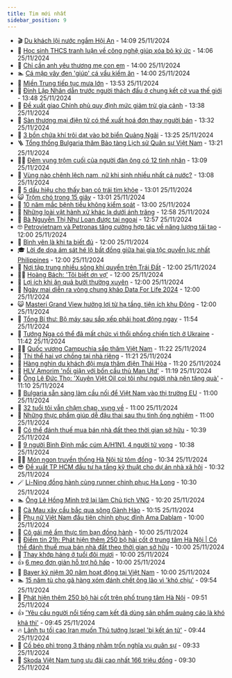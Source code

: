 ```yaml
---
title: Tim mới nhất
sidebar_position: 9
---
```


<!-- vnexpress-tin-moi-nhat:START -->
- 🎬 [Du khách lội nước ngắm Hội An](https://vnexpress.net/du-khach-loi-nuoc-ngam-hoi-an-4820271.html) - 14:09 25/11/2024
- 🐎 [Học sinh THCS tranh luận về công nghệ giúp xóa bỏ ký ức](https://vnexpress.net/hoc-sinh-thcs-tranh-luan-ve-cong-nghe-giup-xoa-bo-ky-uc-4819841.html) - 14:06 25/11/2024
- 🦍 [Chỉ cần anh yêu thương mẹ con em](https://vnexpress.net/chi-can-anh-yeu-thuong-me-con-em-4820081.html) - 14:00 25/11/2024
- 🏊 [Cá mập vây đen &#39;giúp&#39; cá vẩu kiếm ăn](https://vnexpress.net/ca-map-vay-den-giup-ca-vau-kiem-an-4819884.html) - 14:00 25/11/2024
- 🎊 [Miền Trung tiếp tục mưa lớn](https://vnexpress.net/mien-trung-tiep-tuc-mua-lon-4820230.html) - 13:53 25/11/2024
- 🎃 [Đinh Lập Nhân dẫn trước người thách đấu ở chung kết cờ vua thế giới](https://vnexpress.net/dinh-lap-nhan-dan-truoc-nguoi-thach-dau-o-chung-ket-co-vua-the-gioi-4820270.html) - 13:48 25/11/2024
- 🧰 [Đề xuất giao Chính phủ quy định mức giảm trừ gia cảnh](https://vnexpress.net/de-xuat-giao-chinh-phu-quy-dinh-muc-giam-tru-gia-canh-4820264.html) - 13:38 25/11/2024
- 🔭 [Sàn thương mại điện tử có thể xuất hoá đơn thay người bán](https://vnexpress.net/san-thuong-mai-dien-tu-co-the-xuat-hoa-don-thay-nguoi-ban-4820242.html) - 13:32 25/11/2024
- 🫶 [3 bồn chứa khí trôi dạt vào bờ biển Quảng Ngãi](https://vnexpress.net/3-bon-chua-khi-troi-dat-vao-bo-bien-quang-ngai-4820266.html) - 13:25 25/11/2024
- 🪜 [Tổng thống Bulgaria thăm Bảo tàng Lịch sử Quân sự Việt Nam](https://vnexpress.net/tong-thong-bulgaria-tham-bao-tang-lich-su-quan-su-viet-nam-4820267.html) - 13:21 25/11/2024
- 👨‍🏫 [Đêm vụng trộm cuối của người đàn ông có 12 tình nhân](https://vnexpress.net/dem-vung-trom-cuoi-cua-nguoi-dan-ong-co-12-tinh-nhan-4820228.html) - 13:09 25/11/2024
- 🎊 [Vùng nào chênh lệch nam, nữ khi sinh nhiều nhất cả nước?](https://vnexpress.net/vung-nao-chenh-lech-nam-nu-khi-sinh-nhieu-nhat-ca-nuoc-4820237.html) - 13:08 25/11/2024
- 🎊 [5 dấu hiệu cho thấy bạn có trái tim khỏe](https://vnexpress.net/5-dau-hieu-cho-thay-ban-co-trai-tim-khoe-4818866.html) - 13:01 25/11/2024
- 😺 [Trộm chó trong 15 giây](https://vnexpress.net/trom-cho-trong-15-giay-4820233.html) - 13:01 25/11/2024
- 🐘 [10 năm mắc bệnh tiểu không kiểm soát](https://vnexpress.net/10-nam-mac-benh-tieu-khong-kiem-soat-4820179.html) - 13:00 25/11/2024
- 🌁 [Những loài vật hành xử khác lạ dưới ánh trăng](https://vnexpress.net/nhung-loai-vat-hanh-xu-khac-la-duoi-anh-trang-4820226.html) - 12:58 25/11/2024
- 🐲 [Bà Nguyễn Thị Như Loan được tại ngoại](https://vnexpress.net/ba-nguyen-thi-nhu-loan-duoc-tai-ngoai-4820260.html) - 12:57 25/11/2024
- 🤓 [Petrovietnam và Petronas tăng cường hợp tác về năng lượng tái tạo](https://vnexpress.net/petrovietnam-va-petronas-tang-cuong-hop-tac-ve-nang-luong-tai-tao-4820164.html) - 12:00 25/11/2024
- 💪 [Bình yên là khi ta biết đủ](https://vnexpress.net/binh-yen-la-khi-ta-biet-du-4819943.html) - 12:00 25/11/2024
- 🎓 [Lời đe dọa ám sát hé lộ bất đồng giữa hai gia tộc quyền lực nhất Philippines](https://vnexpress.net/loi-de-doa-am-sat-he-lo-bat-dong-giua-hai-gia-toc-quyen-luc-nhat-philippines-4819913.html) - 12:00 25/11/2024
- 🫣 [Nơi tập trung nhiều sông khí quyển trên Trái Đất](https://vnexpress.net/noi-tap-trung-nhieu-song-khi-quyen-tren-trai-dat-4819885.html) - 12:00 25/11/2024
- 🧑‍💻 [Hoàng Bách: &#39;Tôi biết ơn vợ&#39;](https://vnexpress.net/hoang-bach-toi-biet-on-vo-4817639.html) - 12:00 25/11/2024
- 🐲 [Lợi ích khi ăn quả bưởi thường xuyên](https://vnexpress.net/loi-ich-khi-an-qua-buoi-thuong-xuyen-4820018.html) - 12:00 25/11/2024
- 🌝 [Ngày mai diễn ra vòng chung khảo Data For Life 2024](https://vnexpress.net/ngay-mai-dien-ra-vong-chung-khao-data-for-life-2024-4820014.html) - 12:00 25/11/2024
- 😺 [Masteri Grand View hưởng lợi từ hạ tầng, tiện ích khu Đông](https://vnexpress.net/masteri-grand-view-huong-loi-tu-ha-tang-tien-ich-khu-dong-4818917.html) - 12:00 25/11/2024
- 🐎 [Tổng Bí thư: Bộ máy sau sắp xếp phải hoạt động ngay](https://vnexpress.net/tong-bi-thu-bo-may-sau-sap-xep-phai-hoat-dong-ngay-4820246.html) - 11:54 25/11/2024
- 🎡 [Tướng Nga có thể đã mất chức vì thổi phồng chiến tích ở Ukraine](https://vnexpress.net/tuong-nga-co-the-da-mat-chuc-vi-thoi-phong-chien-tich-o-ukraine-4820156.html) - 11:42 25/11/2024
- 👨‍🏫 [Quốc vương Campuchia sắp thăm Việt Nam](https://vnexpress.net/quoc-vuong-campuchia-sap-tham-viet-nam-4820250.html) - 11:22 25/11/2024
- 🦆 [Thi thể hai vợ chồng tại nhà riêng](https://vnexpress.net/thi-the-hai-vo-chong-tai-nha-rieng-4820254.html) - 11:21 25/11/2024
- 🚦 [Hàng nghìn du khách đội mưa thăm điện Thái Hòa](https://vnexpress.net/hang-nghin-du-khach-doi-mua-tham-dien-thai-hoa-4820244.html) - 11:20 25/11/2024
- 💫 [HLV Amorim &#39;nổi giận với bốn cầu thủ Man Utd&#39;](https://vnexpress.net/hlv-amorim-noi-gian-voi-bon-cau-thu-man-utd-4820195.html) - 11:19 25/11/2024
- 🎉 [Ông Lê Đức Thọ: &#39;Xuyên Việt Oil coi tôi như người nhà nên tặng quà&#39;](https://vnexpress.net/ong-le-duc-tho-xuyen-viet-oil-coi-toi-nhu-nguoi-nha-nen-tang-qua-4820176.html) - 11:10 25/11/2024
- 🌋 [Bulgaria sẵn sàng làm cầu nối để Việt Nam vào thị trường EU](https://vnexpress.net/bulgaria-san-sang-lam-cau-noi-de-viet-nam-vao-thi-truong-eu-4820212.html) - 11:00 25/11/2024
- 🤖 [32 tuổi tôi vẫn chậm chạp, vụng về](https://vnexpress.net/32-tuoi-toi-van-cham-chap-vung-ve-4819523.html) - 11:00 25/11/2024
- 🦏 [Những thực phẩm giúp dễ đậu thai sau thụ tinh ống nghiệm](https://vnexpress.net/nhung-thuc-pham-giup-de-dau-thai-sau-thu-tinh-ong-nghiem-4820105.html) - 11:00 25/11/2024
- 🦩 [Có thể đánh thuế mua bán nhà đất theo thời gian sở hữu](https://vnexpress.net/co-the-danh-thue-mua-ban-nha-dat-theo-thoi-gian-so-huu-4820137.html) - 10:39 25/11/2024
- 👺 [9 người Bình Định mắc cúm A/H1N1, 4 người tử vong](https://vnexpress.net/9-nguoi-binh-dinh-mac-cum-a-h1pdm-4-nguoi-tu-vong-4820216.html) - 10:38 25/11/2024
- 🧑‍🏫 [Món ngon truyền thống Hà Nội từ tôm đồng](https://vnexpress.net/mon-ngon-truyen-thong-ha-noi-tu-tom-dong-4820188.html) - 10:34 25/11/2024
- 😎 [Đề xuất TP HCM đầu tư hạ tầng kỹ thuật cho dự án nhà xã hội](https://vnexpress.net/de-xuat-tp-hcm-dau-tu-ha-tang-ky-thuat-cho-du-an-nha-xa-hoi-4820204.html) - 10:32 25/11/2024
- 🪄 [Li-Ning đồng hành cùng runner chinh phục Hạ Long](https://vnexpress.net/li-ning-dong-hanh-cung-runner-chinh-phuc-ha-long-4819275.html) - 10:30 25/11/2024
- 🏊 [Ông Lê Hồng Minh trở lại làm Chủ tịch VNG](https://vnexpress.net/ong-le-hong-minh-tro-lai-lam-chu-tich-vng-4820235.html) - 10:20 25/11/2024
- 💃 [Cà Mau xây cầu bắc qua sông Gành Hào](https://vnexpress.net/ca-mau-xay-cau-bac-qua-song-ganh-hao-4820182.html) - 10:15 25/11/2024
- 🦆 [Phụ nữ Việt Nam đầu tiên chinh phục đỉnh Ama Dablam](https://vnexpress.net/phu-nu-viet-nam-dau-tien-chinh-phuc-dinh-ama-dablam-4820241.html) - 10:00 25/11/2024
- 🎊 [Cô gái mê ẩm thực tìm bạn đồng hành](https://vnexpress.net/co-gai-me-am-thuc-tim-ban-dong-hanh-4819942.html) - 10:00 25/11/2024
- 👺 [Điểm tin 21h: Phát hiện thêm 250 bộ hài cốt ở trung tâm Hà Nội | Có thể đánh thuế mua bán nhà đất theo thời gian sở hữu](https://vnexpress.net/diem-tin-21h-phat-hien-them-250-bo-hai-cot-o-trung-tam-ha-noi-co-the-danh-thue-mua-ban-nha-dat-theo-thoi-gian-so-huu-4820236.html) - 10:00 25/11/2024
- 🎡 [Thay khớp háng ở tuổi đôi mươi](https://vnexpress.net/thay-khop-hang-o-tuoi-doi-muoi-4820147.html) - 10:00 25/11/2024
- 👍 [6 mẹo đơn giản hỗ trợ hô hấp](https://vnexpress.net/6-meo-don-gian-ho-tro-ho-hap-4820106.html) - 10:00 25/11/2024
- 🐎 [Bayer kỷ niệm 30 năm hoạt động tại Việt Nam](https://vnexpress.net/bayer-ky-niem-30-nam-hoat-dong-tai-viet-nam-4820062.html) - 10:00 25/11/2024
- 🏊 [15 năm tù cho gã hàng xóm đánh chết ông lão vì &#39;khó chịu&#39;](https://vnexpress.net/15-nam-tu-cho-ga-hang-xom-danh-chet-ong-lao-vi-kho-chiu-4820217.html) - 09:54 25/11/2024
- 🦩 [Phát hiện thêm 250 bộ hài cốt trên phố trung tâm Hà Nội](https://vnexpress.net/phat-hien-them-250-bo-hai-cot-tren-pho-trung-tam-ha-noi-4820187.html) - 09:51 25/11/2024
- 👍 [&#39;Yêu cầu người nổi tiếng cam kết đã dùng sản phẩm quảng cáo là khó khả thi&#39;](https://vnexpress.net/yeu-cau-nguoi-noi-tieng-cam-ket-da-dung-san-pham-quang-cao-la-kho-kha-thi-4820124.html) - 09:45 25/11/2024
- 🔥 [Lãnh tụ tối cao Iran muốn Thủ tướng Israel &#39;bị kết án tử&#39;](https://vnexpress.net/lanh-tu-toi-cao-iran-muon-thu-tuong-israel-bi-ket-an-tu-4820160.html) - 09:44 25/11/2024
- 💄 [Cố béo phì trong 3 tháng nhằm trốn nghĩa vụ quân sự](https://vnexpress.net/co-beo-phi-trong-3-thang-nham-tron-nghia-vu-quan-su-4820122.html) - 09:33 25/11/2024
- 🤡 [Skoda Việt Nam tung ưu đãi cao nhất 166 triệu đồng](https://vnexpress.net/skoda-viet-nam-tung-uu-dai-cao-nhat-166-trieu-dong-4820203.html) - 09:30 25/11/2024<!-- vnexpress-tin-moi-nhat:END -->
